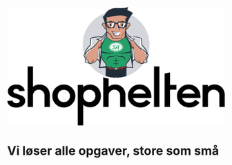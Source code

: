 [![ShopHelten - Vi løser alle opgaver, store som små.](../assets/ShopHelten-logo.png "ShopHelten Logo")](https://shophelten.dk/)

# Vi løser alle opgaver, store som små